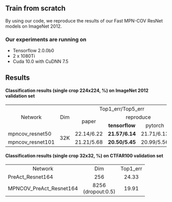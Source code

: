 ## Train from scratch
By using our code, we reproduce the results of our Fast MPN-COV ResNet models on ImageNet 2012.

### Our experiments are running on
 * Tensorflow 2.0.0b0<br>
 * 2 x 1080Ti<br>
 * Cuda 10.0 with CuDNN 7.5<br>
 
 ## Results
#### Classification results (single crop 224x224, %) on **ImageNet 2012** validation set
<table>
<tr>                                      
    <td rowspan="3" align='center'>Network</strong></td>
    <td rowspan="3" align='center'>Dim</td>
    <td colspan="3" align='center'>Top1_err/Top5_err</td>
    <td colspan="2" rowspan="2" align='center'>Pre-trained models<br>(tensorflow)</td>
</tr>
<tr>
    <td rowspan="2" align='center'>paper</td>
    <td colspan="2" align='center'>reproduce</td>
</tr>
<tr>
    <td align='center'><strong>tensorflow</strong></td>
    <td align='center'>pytorch</td>
    <td align='center'>GoogleDrive</td>
    <td align='center'>BaiduDrive</td>
</tr>
<tr>
    <td>mpncov_resnet50</td>
    <td rowspan="2" align='center'> 32K</td>
    <td align='center'>22.14/6.22</td>
    <td align='center'><strong>21.57/6.14</strong></td>
    <td align='center'>21.71/6.13</td>
    <td align='center'>GoogleDrive</td>
    <td align='center'>BaiduDrive</td>
</tr>
<tr>
    <td>mpncov_resnet101</td>
    <td align='center'>21.21/5.68</td>
    <td align='center'><strong>20.50/5.45</strong></td>
    <td align='center'>20.99/5.56</td>
    <td align='center'><a href="https://drive.google.com/file/d/1RFdw2oEZLe03SCDFanwQKHUY13OeEzp0/view" title="标题">GoogleDrive</a></td>
    <td align='center'><a href="https://pan.baidu.com/s/1fj0-vukSbRz1ihTDtAbUdA" title="标题">BaiduDrive</a></td>
</tr>
</table>

#### Classification results (single crop 32x32, %) on **CTFAR100** validation set
<table>
<tr>                                      
    <td align='center'>Network</strong></td>
    <td align='center'>Dim</td>
    <td align='center'>Top1_err</td>
</tr>
<tr>
    <td>PreAct_Resnet164</td>
    <td align='center'>256</td>
    <td align='center'>24.33</td>
</tr>
<tr>
    <td>MPNCOV_PreAct_Resnet164</td>
    <td rowspan="2" align='center'> 8256<br>(dropout:0.5)</td>
    <td align='center'>19.91</td>
</tr>
</table>
